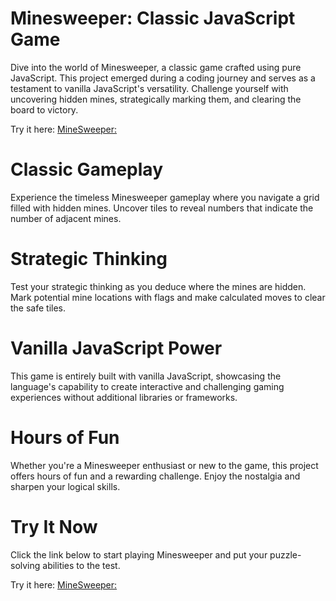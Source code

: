 # Minesweeper: Classic JavaScript Game

Dive into the world of Minesweeper, a classic game crafted using pure JavaScript. This project emerged during a coding journey and serves as a testament to vanilla JavaScript's versatility. Challenge yourself with uncovering hidden mines, strategically marking them, and clearing the board to victory.

Try it here: [MineSweeper:]( https://shayzig.github.io/MineSweeper/)


# Classic Gameplay

Experience the timeless Minesweeper gameplay where you navigate a grid filled with hidden mines. Uncover tiles to reveal numbers that indicate the number of adjacent mines.

# Strategic Thinking

Test your strategic thinking as you deduce where the mines are hidden. Mark potential mine locations with flags and make calculated moves to clear the safe tiles.

# Vanilla JavaScript Power

This game is entirely built with vanilla JavaScript, showcasing the language's capability to create interactive and challenging gaming experiences without additional libraries or frameworks.

# Hours of Fun

Whether you're a Minesweeper enthusiast or new to the game, this project offers hours of fun and a rewarding challenge. Enjoy the nostalgia and sharpen your logical skills.

# Try It Now

Click the link below to start playing Minesweeper and put your puzzle-solving abilities to the test.

Try it here: [MineSweeper:]( https://shayzig.github.io/MineSweeper/)

